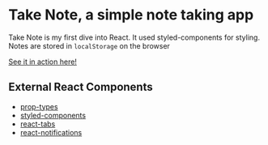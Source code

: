 # Take Note, a simple note taking app

Take Note is my first dive into React. 
It used styled-components for styling.
Notes are stored in `localStorage` on the browser

[See it in action here!](takenote.jaydenurch.com)

## External React Components
* [prop-types](https://www.npmjs.com/package/prop-types)
* [styled-components](https://www.npmjs.com/package/styled-components)
* [react-tabs](https://www.npmjs.com/package/react-tabs)
* [react-notifications](https://www.npmjs.com/package/react-notifications)
